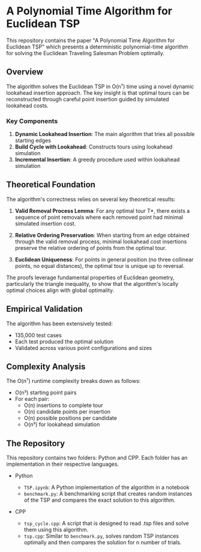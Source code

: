 # A Polynomial Time Algorithm for Euclidean TSP

This repository contains the paper "A Polynomial Time Algorithm for Euclidean TSP" which presents a deterministic polynomial-time algorithm for solving the Euclidean Traveling Salesman Problem optimally.

## Overview

The algorithm solves the Euclidean TSP in O(n⁷) time using a novel dynamic lookahead insertion approach. The key insight is that optimal tours can be reconstructed through careful point insertion guided by simulated lookahead costs.

### Key Components

1. **Dynamic Lookahead Insertion**: The main algorithm that tries all possible starting edges
2. **Build Cycle with Lookahead**: Constructs tours using lookahead simulation
3. **Incremental Insertion**: A greedy procedure used within lookahead simulation

## Theoretical Foundation

The algorithm's correctness relies on several key theoretical results:

1. **Valid Removal Process Lemma**: For any optimal tour T*, there exists a sequence of point removals where each removed point had minimal simulated insertion cost.

2. **Relative Ordering Preservation**: When starting from an edge obtained through the valid removal process, minimal lookahead cost insertions preserve the relative ordering of points from the optimal tour.

3. **Euclidean Uniqueness**: For points in general position (no three collinear points, no equal distances), the optimal tour is unique up to reversal.

The proofs leverage fundamental properties of Euclidean geometry, particularly the triangle inequality, to show that the algorithm's locally optimal choices align with global optimality.

## Empirical Validation

The algorithm has been extensively tested:
- 135,000 test cases
- Each test produced the optimal solution
- Validated across various point configurations and sizes

## Complexity Analysis

The O(n⁷) runtime complexity breaks down as follows:
- O(n²) starting point pairs
- For each pair:
  - O(n) insertions to complete tour
  - O(n) candidate points per insertion
  - O(n) possible positions per candidate
  - O(n²) for lookahead simulation

## The Repository

This repository contains two folders: Python and CPP. Each folder has an implementation in their respective languages.

- Python
	- `TSP.ipynb`: A Python implementation of the algorithm in a notebook
	- `benchmark.py`: A benchmarking script that creates random instances of the TSP and compares the exact solution to this algorithm.

- CPP
	- `tsp_cycle.cpp`: A script that is designed to read .tsp files and solve them using this algorithm.
	- `tsp.cpp`: Similar to `benchmark.py`, solves random TSP instances optimally and then compares the solution for n number of trials.
